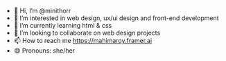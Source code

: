 - 👋 Hi, I’m @minithorr
- 👀 I’m interested in web design, ux/ui design and front-end development
- 🌱 I’m currently learning html & css
- 💞️ I’m looking to collaborate on web design projects
- 📫 How to reach me https://mahimaroy.framer.ai
- 😄 Pronouns: she/her

